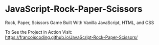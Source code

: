 # JavaScript-Rock-Paper-Scissors
Rock, Paper, Scissors Game Built With Vanilla JavaScript, HTML, and CSS


To See the Project in Action Visit: https://francoiscoding.github.io/JavaScript-Rock-Paper-Scissors/
